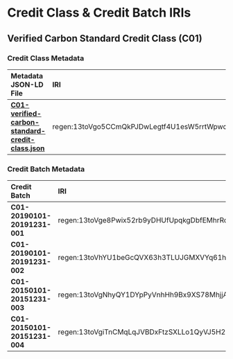 # Credit Class & Credit Batch IRIs

## Verified Carbon Standard Credit Class (C01)

### Credit Class Metadata

| Metadata JSON-LD File | IRI   | IRI Hash 
|:--------------------- |:------|:--------
| **[C01-verified-carbon-standard-credit-class.json](https://github.com/regen-network/regen-registry-ops/blob/main/C01/credit-class-metadata/C01-verified-carbon-standard-credit-class.json)** | regen:13toVgo5CCmQkPJDwLegtf4U1esW5rrtWpwqE6nSdp1ha9W88Rfuf5M.rdf | cmVnZW46MTN0b1ZnbzVDQ21Ra1BKRHdMZWd0ZjRVMWVzVzVycnRXcHdxRTZuU2RwMWhhOVc4OFJmdWY1TS5yZGY=


### Credit Batch Metadata

| Credit Batch | IRI | IRI Hash |
|:------------ |:---  |:------- 
| **C01-20190101-20191231-001** | regen:13toVge8Pwix52rb9yDHUfUpqkgDbfEMhrRcFUPVk24i4DmmQbKZwkp.rdf | cmVnZW46MTN0b1ZnZThQd2l4NTJyYjl5REhVZlVwcWtnRGJmRU1oclJjRlVQVmsyNGk0RG1tUWJLWndrcC5yZGY= |
| **C01-20190101-20191231-002** | regen:13toVhYU1beGcQVX63h3TLUJGMXVYq61hEiUuT1F9Vey8D6cctD46n7.rdf | cmVnZW46MTN0b1ZoWVUxYmVHY1FWWDYzaDNUTFVKR01YVllxNjFoRWlVdVQxRjlWZXk4RDZjY3RENDZuNy5yZGY= | 
| **C01-20150101-20151231-003** | regen:13toVgNhyQY1DYpPyVnhHh9Bx9XS78MhjjAuHoTa1kDpWib7kn8P6j2.rdf | cmVnZW46MTN0b1ZnTmh5UVkxRFlwUHlWbmhIaDlCeDlYUzc4TWhqakF1SG9UYTFrRHBXaWI3a244UDZqMi5yZGY= |
| **C01-20150101-20151231-004** | regen:13toVgiTnCMqLqJVBDxFtzSXLLo1QyVJ5H2cgAUFemmCKneoeJwvBWn.rdf | cmVnZW46MTN0b1ZnaVRuQ01xTHFKVkJEeEZ0elNYTExvMVF5Vko1SDJjZ0FVRmVtbUNLbmVvZUp3dkJXbi5yZGY= |
